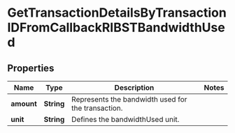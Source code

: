 

# GetTransactionDetailsByTransactionIDFromCallbackRIBSTBandwidthUsed


## Properties

| Name | Type | Description | Notes |
|------------ | ------------- | ------------- | -------------|
|**amount** | **String** | Represents the bandwidth used for the transaction. |  |
|**unit** | **String** | Defines the bandwidthUsed unit. |  |



